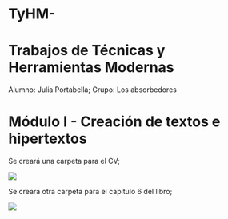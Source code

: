 # TyHM-

# Trabajos de Técnicas y Herramientas Modernas

Alumno: Julia Portabella;
Grupo: Los absorbedores

# Módulo I - Creación de textos e hipertextos 
Se creará una carpeta para el CV;

<a href="https://github.com/juliaportabella/juliaportabella/blob/main/I%20página%20web/CV_Portabella_Julia.pdf">
<img src="https://user-images.githubusercontent.com/82124766/122589429-a03b8a00-d036-11eb-8ec7-3078c9bdfeb5.png">
</a>
  
Se creará otra carpeta para el capítulo 6 del libro;
  
<a href="https://github.com/juliaportabella/juliaportabella/blob/main/I%20página%20web/traduccion%20cap6.pdf">
<img src="https://user-images.githubusercontent.com/82124766/122589886-31126580-d037-11eb-886c-e7af5db83b37.png">

</a>
